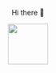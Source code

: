 <p align="center">Hi there 👋</p>

<!--
**rafaelongo45/rafaelongo45** is a ✨ _special_ ✨ repository because its `README.md` (this file) appears on your GitHub profile.

Here are some ideas to get you started:

- 🔭 I’m currently working on ...
- 🌱 I’m currently learning ...
- 👯 I’m looking to collaborate on ...
- 🤔 I’m looking for help with ...
- 💬 Ask me about ...
- 📫 How to reach me: ...
- 😄 Pronouns: ...
- ⚡ Fun fact: ...
-->

<p align="center">
  <img src="https://c.tenor.com/MRCIli40TYoAAAAi/under-construction90s-90s.gif" width="80" height="80" />
</p>

